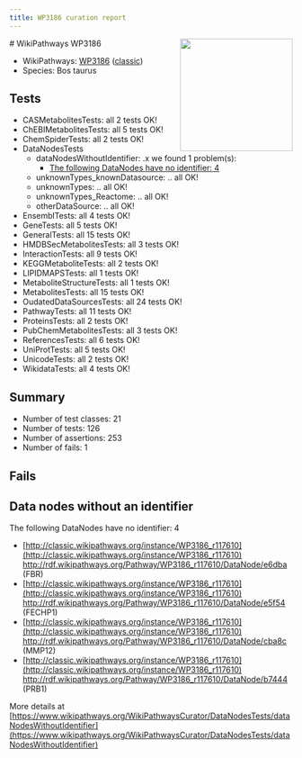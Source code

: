 ```yaml
---
title: WP3186 curation report
---
```


<img style="float: right; width: 200px" src="https://upload.wikimedia.org/wikipedia/commons/thumb/8/83/Wplogo_with_text_500.png/640px-Wplogo_with_text_500.png" />
# WikiPathways WP3186

* WikiPathways: [WP3186](https://wikipathways.org/pathways/WP3186) ([classic](https://classic.wikipathways.org/instance/WP3186))
* Species: Bos taurus
## Tests
* CASMetabolitesTests: all 2 tests OK!
* ChEBIMetabolitesTests: all 5 tests OK!
* ChemSpiderTests: all 2 tests OK!
* DataNodesTests
    * dataNodesWithoutIdentifier: .x we found 1 problem(s):
        * [The following DataNodes have no identifier: 4](#d2d32fa3)
    * unknownTypes_knownDatasource: .. all OK!
    * unknownTypes: .. all OK!
    * unknownTypes_Reactome: .. all OK!
    * otherDataSource: .. all OK!
* EnsemblTests: all 4 tests OK!
* GeneTests: all 5 tests OK!
* GeneralTests: all 15 tests OK!
* HMDBSecMetabolitesTests: all 3 tests OK!
* InteractionTests: all 9 tests OK!
* KEGGMetaboliteTests: all 2 tests OK!
* LIPIDMAPSTests: all 1 tests OK!
* MetaboliteStructureTests: all 1 tests OK!
* MetabolitesTests: all 15 tests OK!
* OudatedDataSourcesTests: all 24 tests OK!
* PathwayTests: all 11 tests OK!
* ProteinsTests: all 2 tests OK!
* PubChemMetabolitesTests: all 3 tests OK!
* ReferencesTests: all 6 tests OK!
* UniProtTests: all 5 tests OK!
* UnicodeTests: all 2 tests OK!
* WikidataTests: all 4 tests OK!


## Summary

* Number of test classes: 21
* Number of tests: 126
* Number of assertions: 253
* Number of fails: 1

## Fails

<a name="d2d32fa3" />

## Data nodes without an identifier

The following DataNodes have no identifier: 4

* [http://classic.wikipathways.org/instance/WP3186_r117610](http://classic.wikipathways.org/instance/WP3186_r117610) http://rdf.wikipathways.org/Pathway/WP3186_r117610/DataNode/e6dba (FBR)
* [http://classic.wikipathways.org/instance/WP3186_r117610](http://classic.wikipathways.org/instance/WP3186_r117610) http://rdf.wikipathways.org/Pathway/WP3186_r117610/DataNode/e5f54 (FECHP1)
* [http://classic.wikipathways.org/instance/WP3186_r117610](http://classic.wikipathways.org/instance/WP3186_r117610) http://rdf.wikipathways.org/Pathway/WP3186_r117610/DataNode/cba8c (MMP12)
* [http://classic.wikipathways.org/instance/WP3186_r117610](http://classic.wikipathways.org/instance/WP3186_r117610) http://rdf.wikipathways.org/Pathway/WP3186_r117610/DataNode/b7444 (PRB1)


More details at [https://www.wikipathways.org/WikiPathwaysCurator/DataNodesTests/dataNodesWithoutIdentifier](https://www.wikipathways.org/WikiPathwaysCurator/DataNodesTests/dataNodesWithoutIdentifier)

